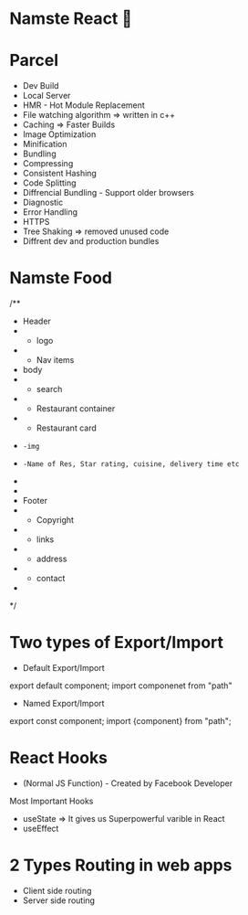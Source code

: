 # Namste React 🚀


# Parcel
- Dev Build
- Local Server
- HMR - Hot Module Replacement
- File watching algorithm => written in c++
- Caching => Faster Builds
- Image Optimization
- Minification
- Bundling
- Compressing
- Consistent Hashing
- Code Splitting
- Diffrencial Bundling - Support older browsers
- Diagnostic
- Error Handling
- HTTPS
- Tree Shaking => removed unused code
- Diffrent dev and production bundles


# Namste Food

/**
 * Header
 * - logo
 * - Nav items
 * body
 * - search
 * - Restaurant container
 *   - Restaurant card
 *     -img
 *     -Name of Res, Star rating, cuisine, delivery time etc
 *
 *
 * Footer
 * - Copyright
 * - links
 * - address
 * - contact
 *
 */


  # Two types of Export/Import


  - Default Export/Import

  export default component;
  import componenet from "path"


  - Named Export/Import

  export const component;
  import {component} from "path";


  # React Hooks

  - (Normal JS Function)  - Created by Facebook Developer

  Most Important Hooks
  - useState => It gives us Superpowerful varible in React
  - useEffect


  # 2 Types Routing in web apps
  - Client side routing
  - Server side routing